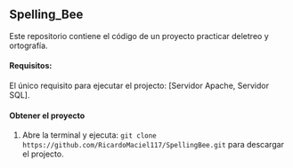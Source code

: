 ## Spelling_Bee

Este repositorio contiene el código de un proyecto practicar deletreo y ortografía.

#### Requisitos:

El único requisito para ejecutar el projecto: [Servidor Apache, Servidor SQL].

#### Obtener el proyecto 

1. Abre la terminal y ejecuta: `git clone https://github.com/RicardoMaciel117/SpellingBee.git` para descargar el projecto.
